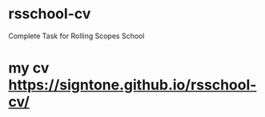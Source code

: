 # rsschool-cv

Complete Task for Rolling Scopes School

# my cv https://signtone.github.io/rsschool-cv/
